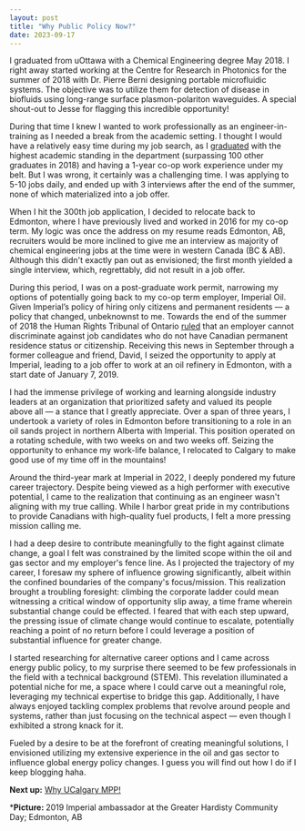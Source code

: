 ```yaml
---
layout: post
title: "Why Public Policy Now?"
date: 2023-09-17
---
```


<!-- wp:paragraph -->
<p>I graduated from uOttawa with a Chemical Engineering degree May 2018. I right away started working at the Centre for Research in Photonics for the summer of 2018 with Dr. Pierre Berni designing portable microfluidic systems. The objective was to utilize them for detection of disease in biofluids using long-range surface plasmon-polariton waveguides. A special shout-out to Jesse for flagging this incredible opportunity!</p>
<!-- /wp:paragraph -->

<!-- wp:paragraph -->
<p>During that time I knew I wanted to work professionally as an engineer-in-training as I needed a break from the academic setting. I thought I would have a relatively easy time during my job search, as I <a href="https://www.soci.org/news/awards/sci-canada-awards/canada-student-merit-award/ahmed-elmeligy-biography">graduated</a> with the highest academic standing in the department (surpassing 100 other graduates in 2018) and having a 1-year co-op work experience under my belt. But I was wrong, it certainly was a challenging time. I was applying to 5-10 jobs daily, and ended up with 3 interviews after the end of the summer, none of which materialized into a job offer.</p>
<!-- /wp:paragraph -->

<!-- wp:paragraph -->
<p>When I hit the 300th job application, I decided to relocate back to Edmonton, where I have previously lived and worked in 2016 for my co-op term. My logic was once the address on my resume reads Edmonton, AB, recruiters would be more inclined to give me an interview as majority of chemical engineering jobs at the time were in western Canada (BC &amp; AB). Although this didn't exactly pan out as envisioned; the first month yielded a single interview, which, regrettably, did not result in a job offer.</p>
<!-- /wp:paragraph -->

<!-- wp:paragraph -->
<p>During this period, I was on a post-graduate work permit, narrowing my options of potentially going back to my co-op term employer, Imperial Oil. Given Imperial’s policy of hiring only citizens and permanent residents — a policy that changed, unbeknownst to me. Towards the end of the summer of 2018 the Human Rights Tribunal of Ontario <a href="https://www.thestar.com/news/gta/rights-tribunal-slams-imperial-oil-for-cancelling-job-offer-to-engineer-over-immigration-status/article_d7669766-17d5-5222-a5b1-22185e3f234b.html">ruled</a> that an employer cannot discriminate against job candidates who do not have Canadian permanent residence status or citizenship. Receiving this news in September through a former colleague and friend, David, I seized the opportunity to apply at Imperial, leading to a job offer to work at an oil refinery in Edmonton, with a start date of January 7, 2019.</p>
<!-- /wp:paragraph -->

<!-- wp:paragraph -->
<p>I had the immense privilege of working and learning alongside industry leaders at an organization that prioritized safety and valued its people above all — a stance that I greatly appreciate. Over a span of three years, I undertook a variety of roles in Edmonton before transitioning to a role in an oil sands project in northern Alberta with Imperial. This position operated on a rotating schedule, with two weeks on and two weeks off. Seizing the opportunity to enhance my work-life balance, I relocated to Calgary to make good use of my time off in the mountains!</p>
<!-- /wp:paragraph -->

<!-- wp:paragraph -->
<p>Around the third-year mark at Imperial in 2022, I deeply pondered my future career trajectory. Despite being viewed as a high performer with executive potential, I came to the realization that continuing as an engineer wasn't aligning with my true calling. While I harbor great pride in my contributions to  provide Canadians with high-quality fuel products, I felt a more pressing mission calling me.</p>
<!-- /wp:paragraph -->

<!-- wp:paragraph -->
<p>I had a deep desire to contribute meaningfully to the fight against climate change, a goal I felt was constrained by the limited scope within the oil and gas sector and my employer's fence line. As I projected the trajectory of my career, I foresaw my sphere of influence growing significantly, albeit within the confined boundaries of the company's focus/mission. This realization brought a troubling foresight: climbing the corporate ladder could mean witnessing a critical window of opportunity slip away, a time frame wherein substantial change could be effected. I feared that with each step upward, the pressing issue of climate change would continue to escalate, potentially reaching a point of no return before I could leverage a position of substantial influence for greater change.</p>
<!-- /wp:paragraph -->

<!-- wp:paragraph -->
<p>I started researching for alternative career options and I came across energy public policy, to my surprise there seemed to be few professionals in the field with a technical background (STEM). This revelation illuminated a potential niche for me, a space where I could carve out a meaningful role, leveraging my technical expertise to bridge this gap. Additionally, I have always enjoyed tackling complex problems that revolve around people and systems, rather than just focusing on the technical aspect — even though I exhibited a strong knack for it.</p>
<!-- /wp:paragraph -->

<!-- wp:paragraph -->
<p>Fueled by a desire to be at the forefront of creating meaningful solutions, I envisioned utilizing my extensive experience in the oil and gas sector to influence global energy policy changes. I guess you will find out how I do if I keep blogging haha.</p>
<!-- /wp:paragraph -->

<!-- wp:paragraph -->
<p><strong>Next up:</strong> <a rel="noreferrer noopener" href="https://ahmedelmeligy.com/2023/09/18/why-ucalgary-mpp/" target="_blank">Why UCalgary MPP!</a></p>
<!-- /wp:paragraph -->

<!-- wp:paragraph -->
<p>*<strong>Picture:&nbsp;</strong>2019 Imperial ambassador at the Greater Hardisty Community Day; Edmonton, AB</p>
<!-- /wp:paragraph -->
